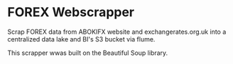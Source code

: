 # FOREX Webscrapper
Scrap FOREX data from ABOKIFX website and exchangerates.org.uk into a centralized data lake and BI's S3 bucket via flume.

This scrapper wwas built on the Beautiful Soup library. 
